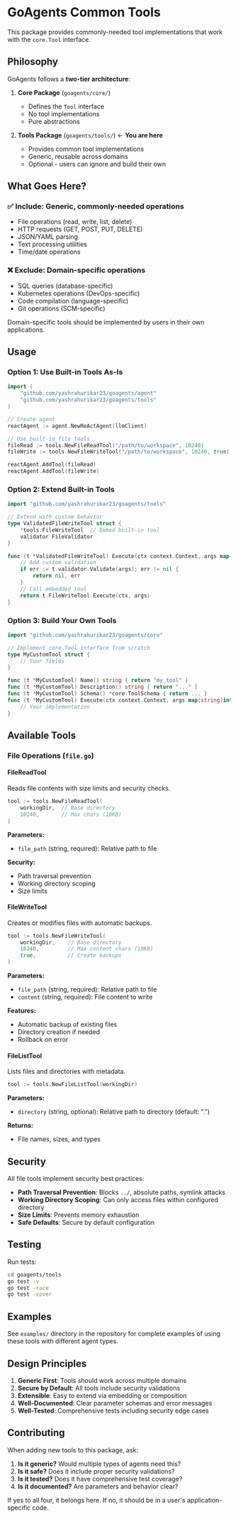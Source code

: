 # GoAgents Common Tools

This package provides commonly-needed tool implementations that work with the `core.Tool` interface.

## Philosophy

GoAgents follows a **two-tier architecture**:

1. **Core Package** (`goagents/core/`)
   - Defines the `Tool` interface
   - No tool implementations
   - Pure abstractions

2. **Tools Package** (`goagents/tools/`) ← **You are here**
   - Provides common tool implementations
   - Generic, reusable across domains
   - Optional - users can ignore and build their own

## What Goes Here?

### ✅ Include: Generic, commonly-needed operations
- File operations (read, write, list, delete)
- HTTP requests (GET, POST, PUT, DELETE)
- JSON/YAML parsing
- Text processing utilities
- Time/date operations

### ❌ Exclude: Domain-specific operations
- SQL queries (database-specific)
- Kubernetes operations (DevOps-specific)
- Code compilation (language-specific)
- Git operations (SCM-specific)

Domain-specific tools should be implemented by users in their own applications.

## Usage

### Option 1: Use Built-in Tools As-Is

```go
import (
    "github.com/yashrahurikar23/goagents/agent"
    "github.com/yashrahurikar23/goagents/tools"
)

// Create agent
reactAgent := agent.NewReActAgent(llmClient)

// Use built-in file tools
fileRead := tools.NewFileReadTool("/path/to/workspace", 10240)
fileWrite := tools.NewFileWriteTool("/path/to/workspace", 10240, true)

reactAgent.AddTool(fileRead)
reactAgent.AddTool(fileWrite)
```

### Option 2: Extend Built-in Tools

```go
import "github.com/yashrahurikar23/goagents/tools"

// Extend with custom behavior
type ValidatedFileWriteTool struct {
    *tools.FileWriteTool  // Embed built-in tool
    validator FileValidator
}

func (t *ValidatedFileWriteTool) Execute(ctx context.Context, args map[string]interface{}) (interface{}, error) {
    // Add custom validation
    if err := t.validator.Validate(args); err != nil {
        return nil, err
    }
    // Call embedded tool
    return t.FileWriteTool.Execute(ctx, args)
}
```

### Option 3: Build Your Own Tools

```go
import "github.com/yashrahurikar23/goagents/core"

// Implement core.Tool interface from scratch
type MyCustomTool struct {
    // Your fields
}

func (t *MyCustomTool) Name() string { return "my_tool" }
func (t *MyCustomTool) Description() string { return "..." }
func (t *MyCustomTool) Schema() *core.ToolSchema { return ... }
func (t *MyCustomTool) Execute(ctx context.Context, args map[string]interface{}) (interface{}, error) {
    // Your implementation
}
```

## Available Tools

### File Operations (`file.go`)

#### FileReadTool
Reads file contents with size limits and security checks.

```go
tool := tools.NewFileReadTool(
    workingDir,  // Base directory
    10240,       // Max chars (10KB)
)
```

**Parameters:**
- `file_path` (string, required): Relative path to file

**Security:**
- Path traversal prevention
- Working directory scoping
- Size limits

#### FileWriteTool
Creates or modifies files with automatic backups.

```go
tool := tools.NewFileWriteTool(
    workingDir,    // Base directory
    10240,         // Max content chars (10KB)
    true,          // Create backups
)
```

**Parameters:**
- `file_path` (string, required): Relative path to file
- `content` (string, required): File content to write

**Features:**
- Automatic backup of existing files
- Directory creation if needed
- Rollback on error

#### FileListTool
Lists files and directories with metadata.

```go
tool := tools.NewFileListTool(workingDir)
```

**Parameters:**
- `directory` (string, optional): Relative path to directory (default: ".")

**Returns:**
- File names, sizes, and types

## Security

All file tools implement security best practices:

- **Path Traversal Prevention**: Blocks `../`, absolute paths, symlink attacks
- **Working Directory Scoping**: Can only access files within configured directory
- **Size Limits**: Prevents memory exhaustion
- **Safe Defaults**: Secure by default configuration

## Testing

Run tests:
```bash
cd goagents/tools
go test -v
go test -race
go test -cover
```

## Examples

See `examples/` directory in the repository for complete examples of using these tools with different agent types.

## Design Principles

1. **Generic First**: Tools should work across multiple domains
2. **Secure by Default**: All tools include security validations
3. **Extensible**: Easy to extend via embedding or composition
4. **Well-Documented**: Clear parameter schemas and error messages
5. **Well-Tested**: Comprehensive tests including security edge cases

## Contributing

When adding new tools to this package, ask:

1. **Is it generic?** Would multiple types of agents need this?
2. **Is it safe?** Does it include proper security validations?
3. **Is it tested?** Does it have comprehensive test coverage?
4. **Is it documented?** Are parameters and behavior clear?

If yes to all four, it belongs here. If no, it should be in a user's application-specific code.
